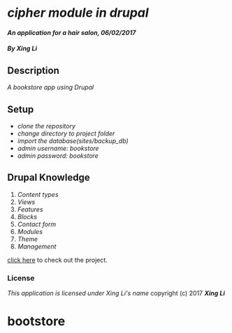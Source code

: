 # _**cipher module in drupal**_

#### _An application for a hair salon, 06/02/2017_

#### _By Xing Li_

## Description

_A bookstore app using Drupal_

## Setup

* _clone the repository_
* _change directory to project folder_
* _import the database(sites/backup_db)_
* _admin username: bookstore_
* _admin password: bookstore_


## Drupal Knowledge

1. _Content types_
2. _Views_
3. _Features_
4. _Blocks_
5. _Contact form_
6. _Modules_
7. _Theme_
8. _Management_


[click here](https://github.com/msuli1120/bookstore_drupal) to check out the project.

### License
*This application is licensed under Xing Li's name*
copyright (c) 2017 **_Xing Li_**
# bootstore
